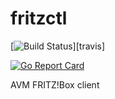 # fritzctl

[![Build Status](https://travis-ci.org/bpicode/fritzctl.svg)][travis]

[![Go Report Card](https://goreportcard.com/badge/github.com/bpicode/fritzctl)](https://goreportcard.com/report/github.com/bpicode/fritzctl)

AVM FRITZ!Box client
